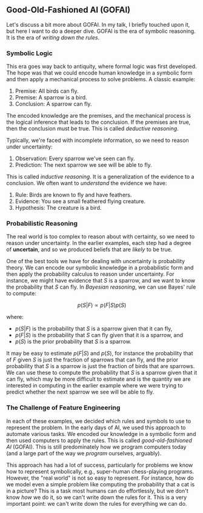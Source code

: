 ## Good-Old-Fashioned AI (GOFAI)

Let's discuss a bit more about GOFAI. In my talk, I briefly touched upon it,
but here I want to do a deeper dive. GOFAI is the era of symbolic reasoning. It
is the era of *writing down the rules*.

### Symbolic Logic
This era goes way back to antiquity, where formal logic was first developed. The hope was that we could encode human knowledge in a symbolic form and then apply a mechanical process to solve problems. A classic example:

1. Premise: All birds can fly.
2. Premise: A sparrow is a bird.
3. Conclusion: A sparrow can fly.

The encoded knowledge are the premises, and the mechanical process
is the logical inference that leads to the conclusion. If the premises are true, then the conclusion must be true. This is called *deductive reasoning*.

Typically, we're faced with incomplete information, so we need to reason under uncertainty:

1. Observation: Every sparrow we've seen can fly.
2. Prediction: The next sparrow we see will be able to fly.

This is called *inductive reasoning*. It is a generalization of the evidence to a conclusion. We often want to *understand* the evidence we have:

1. Rule: Birds are known to fly and have feathers.
2. Evidence: You see a small feathered flying creature.
3. Hypothesis: The creature is a bird.

### Probabilistic Reasoning

The real world is too complex to reason about with certainty, so we need to reason under uncertainty. In the earlier examples, each step had a degree of **uncertain**, and so we produced beliefs that are *likely* to be true. 

One of the best tools we have for dealing with uncertainty is probability theory. We can encode our symbolic knowledge in a probabilistic form and then apply the probability calculus to reason under uncertainty. For instance, we might have evidence that $S$ is a sparrow, and we want to know the probability that $S$ can fly. In *Bayesian reasoning*, we can use Bayes' rule to compute:

$$
p(S|F) \propto p(F|S)p(S)
$$

where:

- $p(S|F)$ is the probability that $S$ is a sparrow given that it can fly,
- $p(F|S)$ is the probability that $S$ can fly given that it is a sparrow, and
- $p(S)$ is the prior probability that $S$ is a sparrow.

It may be easy to estimate $p(F|S)$ and $p(S)$, for instance
the probability that of $F$ given $S$ is just the fraction of sparrows that can fly, and the prior probability that $S$ is a sparrow is just the fraction of birds that are sparrows. We can use these to compute the probability that $S$ is a sparrow given that it can fly, which may be more difficult to estimate and is the quantity we are interested in computing in the earlier example where we were trying to predict whether the next sparrow we see will be able to fly.

### The Challenge of Feature Engineering

In each of these examples, we decided which rules and symbols to use to represent the problem. In the early days of AI, we used this approach to automate various tasks. We encoded our knowledge in a symbolic form and then used computers to apply the rules. This is called *good-old-fashioned AI* (GOFAI). This is still predominately how we program computers today (and a large part of the way we *program* ourselves, arguably).

This approach has had a lot of success, particularly for problems we know how to represent symbolically, e.g., super-human chess-playing programs. However, the "real world" is not so easy to represent. For instance, how do we model even a simple problem like computing the probability that a cat is in a picture? This is a task most humans can do effortlessly, but we don't know *how* we do it, so we can't write down the rules for it. This is a very important point: we can't write down the rules for everything we can do.


